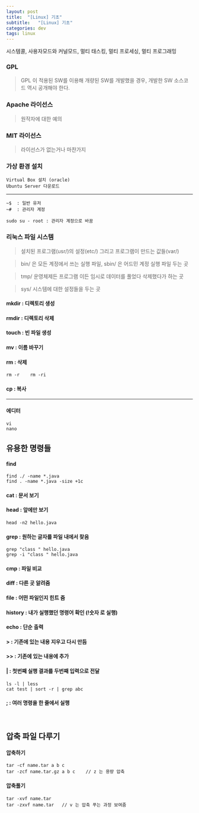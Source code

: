 ```yaml
---
layout: post
title:  "[Linux] 기초"
subtitle:   "[Linux] 기초"
categories: dev
tags: linux
---
```

시스템콜, 사용자모드와 커널모드, 멀티 태스킹, 멀티 프로세싱, 멀티 프로그래밍

### GPL  
> GPL 이 적용된 SW를 이용해 개량된 SW를 개발했을 경우, 개발한 SW 소스코드 역시 공개해야 한다.

### Apache 라이선스  
> 원작자에 대한 예의

### MIT 라이선스  
> 라이선스가 없는거나 마찬가지


### 가상 환경 설치  

    Virtual Box 설치 (oracle)  
    Ubuntu Server 다운로드  
-----


    ~$  : 일반 유저
    ~#  : 관리자 계정

    sudo su - root : 관리자 계정으로 바꿈


### 리눅스 파일 시스템  

> 설치된 프로그램(usr/)의 설정(etc/) 그리고 프로그램이 만드는 값들(var/)

> bin/ 은 모든 계정에서 쓰는 실행 파일, sbin/ 은 어드민 계정 실행 파일 두는 곳

> tmp/ 운영체제든 프로그램 이든 임시로 데이터를 풀었다 삭제했다가 하는 곳

> sys/ 시스템에 대한 설정들을 두는 곳



#### mkdir : 디렉토리 생성  
> 
#### rmdir : 디렉토리 삭제  
>
#### touch : 빈 파일 생성  

#### mv : 이름 바꾸기

#### rm : 삭제  
    rm -r    rm -ri  

#### cp : 복사  

------

#### 에디터  
    vi
    nano

## 유용한 명령들

#### find  
    find ./ -name *.java  
    find . -name *.java -size +1c

#### cat : 문서 보기

#### head : 앞에만 보기  
    head -n2 hello.java

#### grep : 원하는 글자를 파일 내에서 찾음  
    grep "class " hello.java
    grep -i "class " hello.java


#### cmp : 파일 비교  
#### diff : 다른 곳 알려줌
#### file : 어떤 파일인지 힌트 줌

#### history : 내가 실행했던 명령어 확인 (!숫자 로 실행)

#### echo : 단순 출력  

#### > : 기존에 있는 내용 지우고 다시 만듬  
#### >> : 기존에 있는 내용에 추가  
#### | : 첫번째 실행 결과를 두번째 입력으로 전달  
    ls -l | less  
    cat test | sort -r | grep abc

#### ; : 여러 명령을 한 줄에서 실행


<br>


## 압축 파일 다루기

#### 압축하기  
    tar -cf name.tar a b c
    tar -zcf name.tar.gz a b c    // z 는 용량 압축

#### 압축풀기  
    tar -xvf name.tar
    tar -zxvf name.tar   // v 는 압축 푸는 과정 보여줌
    